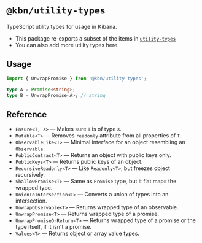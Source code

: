 # `@kbn/utility-types`

TypeScript utility types for usage in Kibana.

- This package re-exports a subset of the items in [`utility-types`](https://github.com/piotrwitek/utility-types)
- You can also add more utility types here.


## Usage

```ts
import { UnwrapPromise } from '@kbn/utility-types';

type A = Promise<string>;
type B = UnwrapPromise<A>; // string
```


## Reference

- `Ensure<T, X>` &mdash; Makes sure `T` is of type `X`.
- `Mutable<T>` &mdash; Removes `readonly` attribute from all properties of `T`.
- `ObservableLike<T>` &mdash; Minimal interface for an object resembling an `Observable`.
- `PublicContract<T>` &mdash; Returns an object with public keys only.
- `PublicKeys<T>` &mdash; Returns public keys of an object.
- `RecursiveReadonly<T>` &mdash; Like `Readonly<T>`, but freezes object recursively.
- `ShallowPromise<T>` &mdash; Same as `Promise` type, but it flat maps the wrapped type.
- `UnionToIntersection<T>` &mdash; Converts a union of types into an intersection.
- `UnwrapObservable<T>` &mdash; Returns wrapped type of an observable.
- `UnwrapPromise<T>` &mdash; Returns wrapped type of a promise.
- `UnwrapPromiseOrReturn<T>` &mdash; Returns wrapped type of a promise or the type itself, if it isn't a promise.
- `Values<T>` &mdash; Returns object or array value types.
